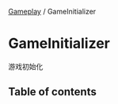 [Gameplay](../groups/Core.Gameplay.md) / GameInitializer

# GameInitializer <Badge type="tip" text="Class" /> <Score text="GameInitializer" />

游戏初始化

## Table of contents
